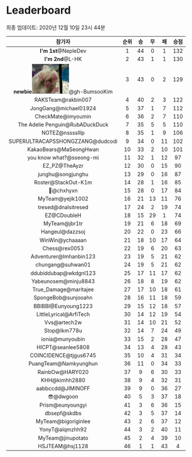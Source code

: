 # Leaderboard
최종 업데이트: 2020년 12월 10일 23시 44분




| 참가자 | 순위 | 승 | 무 | 패 | 승점 |
|:---:|:---:|:---:|:---:|:---:|:---:|
| __**I'm 1st**__@NepleDev | 1 | 44 | 0 | 1 | 132 |
| **I'm 2nd**@L-HK | 2 | 43 | 1 | 1 | 130 |
| <b>newbie</b><img src='https://github.com/gh-BumsooKim/injection/blob/main/ham.jpg' width='100px' height='80px'>@gh-BumsooKim | 3 | 43 | 0 | 2 | 129 |
| RAKSTeam@rakbin007 | 4 | 40 | 2 | 3 | 122 |
| JongGang@michael01924 | 5 | 37 | 1 | 7 | 112 |
| CheckMate@imyoumin | 6 | 36 | 2 | 7 | 110 |
| The Adelie Penguin@RubADuckDuck | 7 | 35 | 5 | 5 | 110 |
| NOTEZ@nsssslllp | 8 | 35 | 1 | 9 | 106 |
| SUPERULTRACAPSSHONGZZANG@dudcodi | 9 | 34 | 0 | 11 | 102 |
| KakaoBears@MaSeongHwan | 10 | 33 | 2 | 10 | 101 |
| you know what?@sseong-mi | 11 | 32 | 1 | 12 | 97 |
| EZ_PZ@TheAyzr | 12 | 30 | 0 | 15 | 90 |
| junghu@songjunghu | 13 | 29 | 0 | 16 | 87 |
| Roster@StackOut-K1m | 14 | 28 | 1 | 16 | 85 |
| 👑@chxhyxn | 15 | 28 | 0 | 17 | 84 |
| MyTeam@yejik1002 | 16 | 21 | 13 | 11 | 76 |
| tresed@dnalsitresed | 17 | 24 | 2 | 19 | 74 |
| EZ@CDoubleH | 18 | 15 | 29 | 1 | 74 |
| MyTeam@jbr1tr | 19 | 21 | 6 | 18 | 69 |
| Hangeul@dazzsoj | 20 | 22 | 0 | 23 | 66 |
| WinWin@ychaaaan | 21 | 18 | 10 | 17 | 64 |
| Chess@rex0053 | 22 | 19 | 6 | 20 | 63 |
| Adventurer@Imhanbin123 | 23 | 19 | 5 | 21 | 62 |
| chungang@suhwan01 | 24 | 19 | 5 | 21 | 62 |
| ddubiddubap@wkdgnl123 | 25 | 17 | 11 | 17 | 62 |
| Yabeunosem@minju8843 | 26 | 18 | 8 | 19 | 62 |
| True_Damage@maritajee | 27 | 17 | 10 | 18 | 61 |
| SpongeBob@sunjooahn | 28 | 16 | 11 | 18 | 59 |
| BBIBBI@Eunyoung1223 | 29 | 15 | 12 | 18 | 57 |
| LittleLyrical@ArfiTech | 30 | 14 | 12 | 19 | 54 |
| Vvs@artech2w | 31 | 14 | 10 | 21 | 52 |
| Stop@lkm778u | 32 | 14 | 7 | 24 | 49 |
| ionia@munyoubin | 33 | 15 | 2 | 28 | 47 |
| HICPT@seanlee5808 | 34 | 13 | 4 | 28 | 43 |
| COINCIDENCE@tjgus6745 | 35 | 10 | 4 | 31 | 34 |
| PuangTeam@Namkyunghun | 36 | 11 | 0 | 34 | 33 |
| RainbOw@HARY020 | 37 | 9 | 6 | 30 | 33 |
| KHH@kimhh2880 | 38 | 9 | 4 | 32 | 31 |
| aabbccdd@JIMINOFF | 39 | 9 | 0 | 36 | 27 |
| 😎@dwgoon | 40 | 5 | 3 | 37 | 18 |
| Prism@eunyoungyi | 41 | 3 | 6 | 36 | 15 |
| dbsepf@skdbs | 42 | 3 | 5 | 37 | 14 |
| MyTeam@bigoriginlee | 43 | 2 | 6 | 37 | 12 |
| YonyT@alqmzhh92 | 44 | 3 | 2 | 40 | 11 |
| MyTeam@jinupotato | 45 | 2 | 4 | 39 | 10 |
| HSJTEAM@hsj1128 | 46 | 1 | 1 | 43 | 4 |